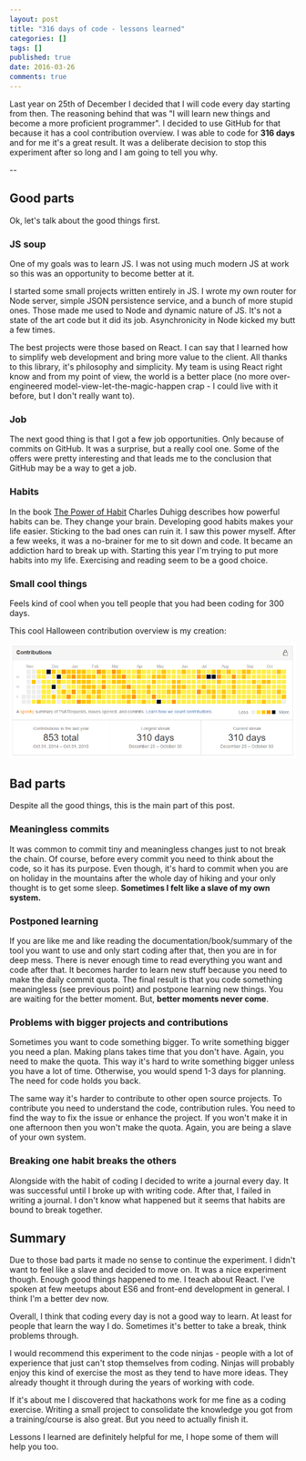 ```yaml
---
layout: post
title: "316 days of code - lessons learned"
categories: []
tags: []
published: true
date: 2016-03-26
comments: true
---
```


Last year on 25th of December I decided that I will code every day starting from then. The reasoning behind that was "I will learn new things and become a more proficient programmer". I decided to use GitHub for that because it has a cool contribution overview. I was able to code for **316 days** and for me it's a great result. It was a deliberate decision to stop this experiment after so long and I am going to tell you why.

<span class="more">--</span>

## Good parts

Ok, let's talk about the good things first.

### JS soup
One of my goals was to learn JS. I was not using much modern JS at work so this was an opportunity to become better at it.

I started some small projects written entirely in JS. I wrote my own router for Node server, simple JSON persistence service, and a bunch of more stupid ones. Those made me used to Node and dynamic nature of JS. It's not a state of the art code but it did its job. Asynchronicity in Node kicked my butt a few times.

The best projects were those based on React. I can say that I learned how to simplify web development and bring more value to the client. All thanks to this library, it's philosophy and simplicity. My team is using React right know and from my point of view, the world is a better place (no more over-engineered model-view-let-the-magic-happen crap - I could live with it before, but I don't really want to).

### Job

The next good thing is that I got a few job opportunities. Only because of commits on GitHub. It was a surprise, but a really cool one. Some of the offers were pretty interesting and that leads me to the conclusion that GitHub may be a way to get a job.

### Habits

In the book [The Power of Habit](http://www.amazon.com/The-Power-Habit-What-Business/dp/081298160X) Charles Duhigg describes how powerful habits can be. They change your brain. Developing good habits makes your life easier. Sticking to the bad ones can ruin it. I saw this power myself. After a few weeks, it was a no-brainer for me to sit down and code. It became an addiction hard to break up with. Starting this year I'm trying to put more habits into my life. Exercising and reading seem to be a good choice.

### Small cool things

Feels kind of cool when you tell people that you had been coding for 300 days.

This cool Halloween contribution overview is my creation:

![Halloween contribution overview](/img/spookygithub.png)

## Bad parts

Despite all the good things, this is the main part of this post.

### Meaningless commits

It was common to commit tiny and meaningless changes just to not break the chain. Of course, before every commit you need to think about the code, so it has its purpose. Even though, it's hard to commit when you are on holiday in the mountains after the whole day of hiking and your only thought is to get some sleep. **Sometimes I felt like a slave of my own system.**

### Postponed learning

If you are like me and like reading the documentation/book/summary of the tool you want to use and only start coding after that, then you are in for deep mess. There is never enough time to read everything you want and code after that. It becomes harder to learn new stuff because you need to make the daily commit quota. The final result is that you code something meaningless (see previous point) and postpone learning new things. You are waiting for the better moment. But, **better moments never come**.

### Problems with bigger projects and contributions

Sometimes you want to code something bigger. To write something bigger you need a plan. Making plans takes time that you don't have. Again, you need to make the quota. This way it's hard to write something bigger unless you have a lot of time. Otherwise, you would spend 1-3 days for planning. The need for code holds you back.

The same way it's harder to contribute to other open source projects. To contribute you need to understand the code, contribution rules. You need to find the way to fix the issue or enhance the project. If you won't make it in one afternoon then you won't make the quota. Again, you are being a slave of your own system.

### Breaking one habit breaks the others

Alongside with the habit of coding I decided to write a journal every day. It was successful until I broke up with writing code. After that, I failed in writing a journal. I don't know what happened but it seems that habits are bound to break together.

## Summary

Due to those bad parts it made no sense to continue the experiment. I didn't want to feel like a slave and decided to move on. It was a nice experiment though. Enough good things happened to me. I teach about React. I've spoken at few meetups about ES6 and front-end development in general. I think I'm a better dev now.

Overall, I think that coding every day is not a good way to learn. At least for people that learn the way I do. Sometimes it's better to take a break, think problems through.

I would recommend this experiment to the code ninjas - people with a lot of experience that just can't stop themselves from coding. Ninjas will probably enjoy this kind of exercise the most as they tend to have more ideas. They already thought it through during the years of working with code.

If it's about me I discovered that hackathons work for me fine as a coding exercise. Writing a small project to consolidate the knowledge you got from a training/course is also great. But you need to actually finish it.

Lessons I learned are definitely helpful for me, I hope some of them will help you too.
